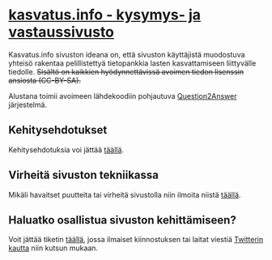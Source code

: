 # [kasvatus.info - kysymys- ja vastaussivusto](https://kasvatus.info)

Kasvatus.info sivuston ideana on, että sivuston käyttäjistä muodostuva yhteisö rakentaa pelillistettyä tietopankkia lasten kasvattamiseen liittyvälle tiedolle. ~~Sisältö on kaikkien hyödynnettävissä avoimen tiedon lisenssin ansiosta (CC-BY-SA).~~ 

Alustana toimii avoimeen lähdekoodiin pohjautuva [Question2Answer](http://www.question2answer.org/) järjestelmä.

## Kehitysehdotukset
Kehitysehdotuksia voi jättää [täällä](https://github.com/kasvatus-info/kasvatus.info/issues).

## Virheitä sivuston tekniikassa
Mikäli havaitset puutteita tai virheitä sivustolla niin ilmoita niistä [täällä](https://github.com/kasvatus-info/kasvatus.info/issues).

## Haluatko osallistua sivuston kehittämiseen?
Voit jättää tiketin [täällä](https://github.com/kasvatus-info/kasvatus.info/issues), jossa ilmaiset kiinnostuksen tai laitat viestiä [Twitterin kautta](https://twitter.com/markosuvila) niin kutsun mukaan.

